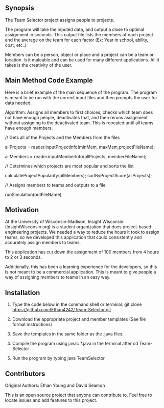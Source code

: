 ## Synopsis
The Team Selector project assigns people to projects. 

The program will take the inputed data, and output a close to optimal assignment in seconds. This output file lists the members of each project and the average on the team for each factor (Ex: Year in school, ability, cost, etc..)

Members can be a person, object or place and a project can be a team or location. Is it maleable and can be used for many different applications. All it takes is the creativity of the user.

## Main Method Code Example
Here is a brief example of the main sequence of the program. The program is meant to be run with the correct input files and then prompts the user for data needed.

Algorithm: Assigns all members to first choices, checks which team does not have enough people, deactivates that, and then reruns assignment without assigning to the deactivated team. This is repeated until all teams have enough members.


// Gets all of the Projects and the Members from the files

allProjects = reader.inputProjectInfo(minMem, maxMem,projectFileName);

allMembers = reader.inputMemberInfo(allProjects, memberFileName);

// Determines which projects are most popular and sorts the list

calculateProjectPopularity(allMembers);
sortByProjectScore(allProjects);

// Assigns members to teams and outputs to a file

runSimulation(outFileName);

## Motivation

At the University of Wisconsin-Madison, Insight Wisconsin (InsightWisconsin.org) is a student organization that does project-based engineering projects. We needed a way to reduce the hours it took to assign teams, so we developed this application that could consistently and accurately assign members to teams.

This application has cut down the assignment of 100 members from 4 hours to 2 or 3 seconds.

Additionally, this has been a learning experience for the developers, so this is not meant to be a commercial application. This is meant to give people a way of assigning members to teams in an easy way.

## Installation
1) Type the code below in the command shell or terminal.
git clone https://github.com/Ethan4242/Team-Selector.git

2) Download the appropriate project and member templates (See file format instructions)

3) Save the templates in the same folder as the .java files.

4) Compile the program using javac *.java in the terminal after cd Team-Selector

5) Run the program by typing
java TeamSelector

## Contributors

Original Authors: Ethan Young and David Seamon

This is an open source project that anyone can contribute to. Feel free to locate issues and add features to this project.
